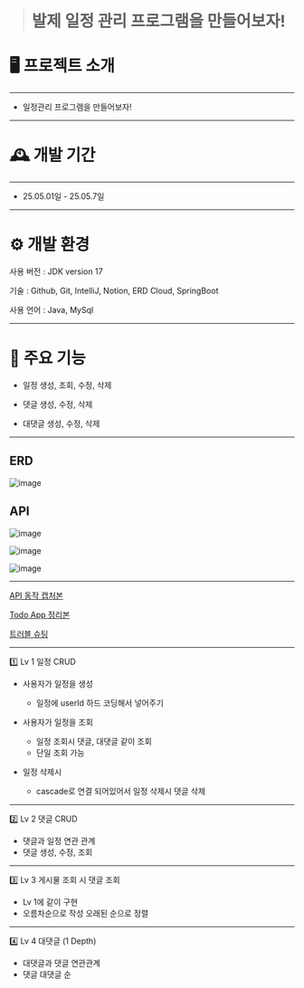 > # 발제 일정 관리 프로그램을 만들어보자!

<h1>🖥️ 프로젝트 소개</h1>

---

- 일정관리 프로그램을 만들어보자!<br>

---

<h1>🕰️ 개발 기간</h1>

---
- 25.05.01일 - 25.05.7일

---
<h1>⚙️ 개발 환경</h1>

사용 버전 : JDK version 17

기술 : Github, Git, IntelliJ, Notion, ERD Cloud, SpringBoot

사용 언어 : Java, MySql

---
<h1>📌 주요 기능</h1>

- 일정 생성, 조회, 수정, 삭제

- 댓글 생성, 수정, 삭제

- 대댓글 생성, 수정, 삭제

---

<h2>ERD</h2>

![image](https://github.com/user-attachments/assets/5aabd8b2-3c4c-42f7-908c-d3e63ee45109)

<h2>API</h2>

![image](https://github.com/user-attachments/assets/bf940ba0-d7a0-43b5-a444-0563f0484fe2)

![image](https://github.com/user-attachments/assets/a209fc55-ef13-4ac6-9555-1f89ee18b1ff)

![image](https://github.com/user-attachments/assets/370ce54a-0d9a-4752-8566-0e253c2554c1)

---

[API 동작 캡처본](https://velog.io/@flowercat95/API-%EB%8F%99%EC%9E%91-%EC%BA%A1%EC%B2%98%EB%B3%B8)

[Todo App 정리본](https://velog.io/@flowercat95/TodoApp-%EC%A0%95%EB%A6%AC%EB%B3%B8)

[트러블 슈팅](https://velog.io/@flowercat95/%ED%8A%B8%EB%9F%AC%EB%B8%94-%EC%8A%88%ED%8C%85-null-%EA%B0%92)

---

1️⃣ Lv 1 일정 CRUD

- 사용자가 일정을 생성
    - 일정에 userId 하드 코딩해서 넣어주기
      
- 사용자가 일정을 조회
    - 일정 조회시 댓글, 대댓글 같이 조회
    - 단일 조회 가능
- 일정 삭제시
    - cascade로 연결 되어있어서 일정 삭제시 댓글 삭제      
---

2️⃣ Lv 2 댓글 CRUD

- 댓글과 일정 연관 관계
- 댓글 생성, 수정, 조회

---

3️⃣ Lv 3 게시물 조회 시 댓글 조회

- Lv 1에 같이 구현
- 오름차순으로 작성 오래된 순으로 정렬

---

4️⃣ Lv 4 대댓글 (1 Depth)

- 대댓글과 댓글 연관관계
- 댓글 대댓글 순

